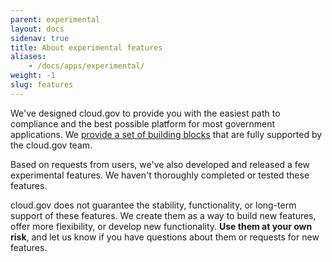 ```yaml
---
parent: experimental
layout: docs
sidenav: true
title: About experimental features
aliases: 
    - /docs/apps/experimental/
weight: -1
slug: features
---
```

We've designed cloud.gov to provide you with the easiest path to compliance and the best possible platform for most government applications. We [provide a set of building blocks](/pricing/) that are fully supported by the cloud.gov team.

Based on requests from users, we've also developed and released a few experimental features. We haven't thoroughly completed or tested these features.

cloud.gov does not guarantee the stability, functionality, or long-term support of these features. We create them as a way to build new features, offer more flexibility, or develop new functionality. **Use them at your own risk**, and let us know if you have questions about them or requests for new features.
